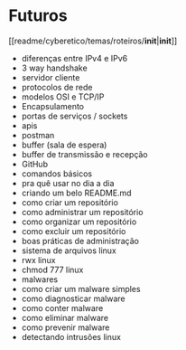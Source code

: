 # Futuros
[[readme/cyberetico/temas/roteiros/__init__|__init__]]

* diferenças entre IPv4 e IPv6
* 3 way handshake
* servidor cliente
* protocolos de rede
* modelos OSI e TCP/IP
* Encapsulamento
* portas de serviços / sockets
* apis
* postman
* buffer (sala de espera)
* buffer de transmissão e recepção
* GitHub
* comandos básicos
* pra quê usar no dia a dia
* criando um belo README.md
* como criar um repositório
* como administrar um repositório
* como organizar um repositório
* como excluir um repositório
* boas práticas de administração
* sistema de arquivos linux
* rwx linux
* chmod 777 linux
* malwares
* como criar um malware simples
* como diagnosticar malware
* como conter malware
* como eliminar malware
* como prevenir malware
* detectando intrusões linux
